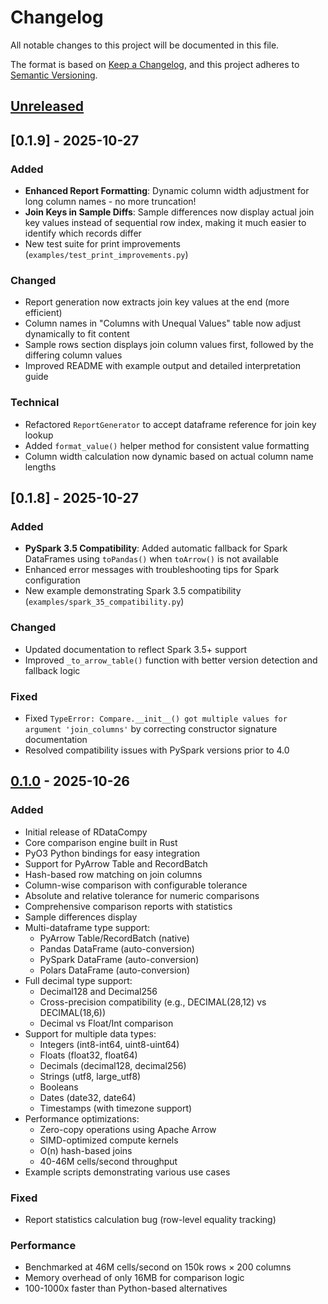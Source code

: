 # Changelog

All notable changes to this project will be documented in this file.

The format is based on [Keep a Changelog](https://keepachangelog.com/en/1.0.0/),
and this project adheres to [Semantic Versioning](https://semver.org/spec/v2.0.0.html).

## [Unreleased]

## [0.1.9] - 2025-10-27

### Added
- **Enhanced Report Formatting**: Dynamic column width adjustment for long column names - no more truncation!
- **Join Keys in Sample Diffs**: Sample differences now display actual join key values instead of sequential row index, making it much easier to identify which records differ
- New test suite for print improvements (`examples/test_print_improvements.py`)

### Changed
- Report generation now extracts join key values at the end (more efficient)
- Column names in "Columns with Unequal Values" table now adjust dynamically to fit content
- Sample rows section displays join column values first, followed by the differing column values
- Improved README with example output and detailed interpretation guide

### Technical
- Refactored `ReportGenerator` to accept dataframe reference for join key lookup
- Added `format_value()` helper method for consistent value formatting
- Column width calculation now dynamic based on actual column name lengths

## [0.1.8] - 2025-10-27

### Added
- **PySpark 3.5 Compatibility**: Added automatic fallback for Spark DataFrames using `toPandas()` when `toArrow()` is not available
- Enhanced error messages with troubleshooting tips for Spark configuration
- New example demonstrating Spark 3.5 compatibility (`examples/spark_35_compatibility.py`)

### Changed
- Updated documentation to reflect Spark 3.5+ support
- Improved `_to_arrow_table()` function with better version detection and fallback logic

### Fixed
- Fixed `TypeError: Compare.__init__() got multiple values for argument 'join_columns'` by correcting constructor signature documentation
- Resolved compatibility issues with PySpark versions prior to 4.0

## [0.1.0] - 2025-10-26

### Added
- Initial release of RDataCompy
- Core comparison engine built in Rust
- PyO3 Python bindings for easy integration
- Support for PyArrow Table and RecordBatch
- Hash-based row matching on join columns
- Column-wise comparison with configurable tolerance
- Absolute and relative tolerance for numeric comparisons
- Comprehensive comparison reports with statistics
- Sample differences display
- Multi-dataframe type support:
  - PyArrow Table/RecordBatch (native)
  - Pandas DataFrame (auto-conversion)
  - PySpark DataFrame (auto-conversion)
  - Polars DataFrame (auto-conversion)
- Full decimal type support:
  - Decimal128 and Decimal256
  - Cross-precision compatibility (e.g., DECIMAL(28,12) vs DECIMAL(18,6))
  - Decimal vs Float/Int comparison
- Support for multiple data types:
  - Integers (int8-int64, uint8-uint64)
  - Floats (float32, float64)
  - Decimals (decimal128, decimal256)
  - Strings (utf8, large_utf8)
  - Booleans
  - Dates (date32, date64)
  - Timestamps (with timezone support)
- Performance optimizations:
  - Zero-copy operations using Apache Arrow
  - SIMD-optimized compute kernels
  - O(n) hash-based joins
  - 40-46M cells/second throughput
- Example scripts demonstrating various use cases

### Fixed
- Report statistics calculation bug (row-level equality tracking)

### Performance
- Benchmarked at 46M cells/second on 150k rows × 200 columns
- Memory overhead of only 16MB for comparison logic
- 100-1000x faster than Python-based alternatives

[Unreleased]: https://github.com/yourusername/rdatacompy/compare/v0.1.0...HEAD
[0.1.0]: https://github.com/yourusername/rdatacompy/releases/tag/v0.1.0
